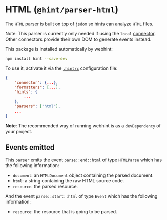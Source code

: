 # HTML (`@hint/parser-html`)

The `HTML` parser is built on top of [`jsdom`][jsdom] so hints can
analyze `HTML` files.

Note: This parser is currently only needed if using the `local`
[connector][connectors]. Other connectors provide their own DOM to
generate events instead.

This package is installed automatically by webhint:

```bash
npm install hint --save-dev
```

To use it, activate it via the [`.hintrc`][hintrc] configuration file:

```json
{
    "connector": {...},
    "formatters": [...],
    "hints": {
        ...
    },
    "parsers": ["html"],
    ...
}
```

**Note**: The recommended way of running webhint is as a `devDependency` of
your project.

## Events emitted

This `parser` emits the event `parse::end::html` of type `HTMLParse`
which has the following information:

* `document`: an `HTMLDocument` object containing the
  parsed document.
* `html`: a string containing the raw HTML source code.
* `resource`: the parsed resource.

And the event `parse::start::html` of type `Event` which has the
following information:

* `resource`: the resource that is going to be parsed.

<!-- Link labels: -->

[connectors]: https://webhint.io/docs/user-guide/concepts/connectors/
[events]: https://webhint.io/docs/contributor-guide/getting-started/events/
[hintrc]: https://webhint.io/docs/user-guide/configuring-webhint/summary/
[jsdom]: https://github.com/jsdom/jsdom
